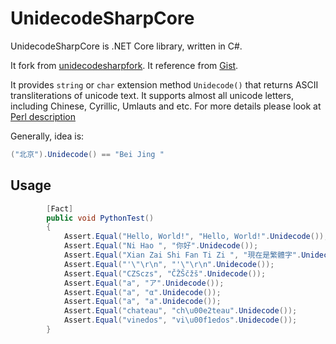 # UnidecodeSharpCore
UnidecodeSharpCore is .NET Core library, written in C#.

It fork from [unidecodesharpfork](https://bitbucket.org/DimaStefantsov/unidecodesharpfork).
It reference from [Gist](https://gist.github.com/neremin/6db39a951c7c8032ef5a).

It provides `string` or `char` extension method `Unidecode()` that returns ASCII transliterations of unicode text. It supports almost all unicode letters, including Chinese, Cyrillic, Umlauts and etc. For more details please look at [Perl description](http://search.cpan.org/~sburke/Text-Unidecode-0.04/lib/Text/Unidecode.pm#DESCRIPTION)

Generally, idea is:
```cs
("北京").Unidecode() == "Bei Jing "
```

## Usage
```cs
        [Fact]
        public void PythonTest()
        {
            Assert.Equal("Hello, World!", "Hello, World!".Unidecode());
            Assert.Equal("Ni Hao ", "你好".Unidecode());
            Assert.Equal("Xian Zai Shi Fan Ti Zi ", "現在是繁體字".Unidecode());
            Assert.Equal("'\"\r\n", "'\"\r\n".Unidecode());
            Assert.Equal("CZSczs", "ČŽŠčžš".Unidecode());
            Assert.Equal("a", "ア".Unidecode());
            Assert.Equal("a", "α".Unidecode());
            Assert.Equal("a", "а".Unidecode());
            Assert.Equal("chateau", "ch\u00e2teau".Unidecode());
            Assert.Equal("vinedos", "vi\u00f1edos".Unidecode());
        }
```
